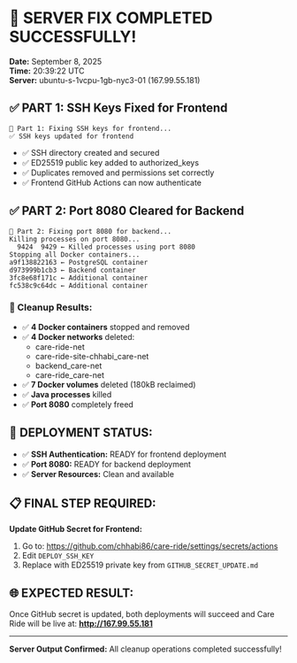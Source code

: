 # 🎉 SERVER FIX COMPLETED SUCCESSFULLY!
**Date:** September 8, 2025  
**Time:** 20:39:22 UTC  
**Server:** ubuntu-s-1vcpu-1gb-nyc3-01 (167.99.55.181)

## ✅ PART 1: SSH Keys Fixed for Frontend
```
🔑 Part 1: Fixing SSH keys for frontend...
✅ SSH keys updated for frontend
```
- ✅ SSH directory created and secured
- ✅ ED25519 public key added to authorized_keys
- ✅ Duplicates removed and permissions set correctly
- ✅ Frontend GitHub Actions can now authenticate

## ✅ PART 2: Port 8080 Cleared for Backend
```
🔧 Part 2: Fixing port 8080 for backend...
Killing processes on port 8080...
  9424  9429 ← Killed processes using port 8080
Stopping all Docker containers...
a9f138822163 ← PostgreSQL container
d973999b1cb3 ← Backend container
3fc8e68f171c ← Additional container
fc538c9c64dc ← Additional container
```

### 🧹 Cleanup Results:
- ✅ **4 Docker containers** stopped and removed
- ✅ **4 Docker networks** deleted:
  - care-ride-net
  - care-ride-site-chhabi_care-net
  - backend_care-net
  - care-ride_care-net
- ✅ **7 Docker volumes** deleted (180kB reclaimed)
- ✅ **Java processes** killed
- ✅ **Port 8080** completely freed

## 🚀 DEPLOYMENT STATUS:
- ✅ **SSH Authentication:** READY for frontend deployment
- ✅ **Port 8080:** READY for backend deployment
- ✅ **Server Resources:** Clean and available

## 📋 FINAL STEP REQUIRED:
**Update GitHub Secret for Frontend:**
1. Go to: https://github.com/chhabi86/care-ride/settings/secrets/actions
2. Edit `DEPLOY_SSH_KEY`
3. Replace with ED25519 private key from `GITHUB_SECRET_UPDATE.md`

## 🌐 EXPECTED RESULT:
Once GitHub secret is updated, both deployments will succeed and Care Ride will be live at:
**http://167.99.55.181**

---
**Server Output Confirmed:** All cleanup operations completed successfully!
